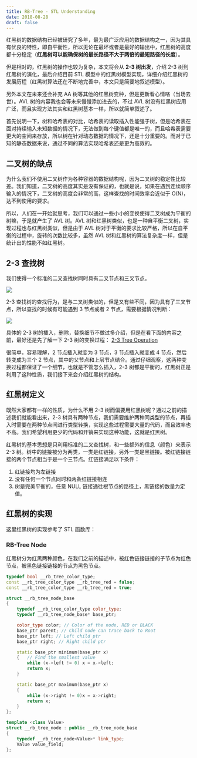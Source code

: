```yaml
---
title: RB-Tree - STL Understanding
date: 2018-08-28
draft: false
---
```


红黑树的数据结构已经被研究了多年，最为最广泛应用的数据结构之一，因为其具有优良的特性，即自平衡性，所以无论在最坏或者是最好的输出中，红黑树的高度都十分稳定（**红黑树可以能确保树的最长路径不大于两倍的最短路径的长度**）。

<!--more-->

但是相对的，红黑树的操作也较为复杂，本文将会从 **2-3 树出发**，介绍 2-3 树到红黑树的演化，最后介绍目前 STL 模型中的红黑树模型实现，详细介绍红黑树的发展历程（红黑树算法还在不断地完善中，本文只是简要地叙述模型）。

另外本文在未来还会补充 AA 树等其他的红黑树变种，但是更新看心情咯（当场去世）。AVL 树的内容我也会等未来慢慢添加进去的，不过 AVL 树没有红黑树应用广泛，而且实现方法其实和红黑树基本一样，所以就简单叙述了。

首先说明一下，树和哈希表的对比，哈希表的读取插入性能强于树，但是哈希表在面对持续输入未知数据的情况下，无法做到每个键值都是唯一的，而且哈希表需要更大的空间来存放，所以树在针对动态数据的情况下，还是十分重要的。而对于已知的静态数据来说，通过不同的算法实现哈希表还是更为高效的。

## 二叉树的缺点
为什么我们不使用二叉树作为各种容器的数据结构呢，因为二叉树的稳定性比较差。我们知道，二叉树的高度其实是没有保证的，也就是说，如果在遇到连续顺序输入的情况下，二叉树的高度会非常的高，这样查找的时间效率会近似于 O(N)，达不到使用的要求。

所以，人们在一开始就思考，我们可以通过一些小小的变换使得二叉树成为平衡的树嘛，于是就产生了 AVL 树。AVL 树和红黑树类似，也是一种自平衡二叉树，实现过程也与红黑树类似，但是由于 AVL 树对于平衡的要求比较严格，所以在自平衡的过程中，旋转的次数比较多，虽然 AVL 树和红黑树的算法复杂度一样，但是统计出的性能不如红黑树。

## 2-3 查找树
我们使得一个标准的二叉查找树同时具有二叉节点和三叉节点。

![][1]

2-3 查找树的查找行为，是与二叉树类似的，但是又有些不同，因为具有了三叉节点，所以查找的时候有可能遇到 3 节点或者 2 节点，需要根据情况判断：

![][2]

具体的 2-3 树的插入，删除，替换细节不做过多介绍，但是在看下面的内容之前，最好还是先了解一下 2-3 树的变换过程：
[2-3 Tree Operation](https://en.wikipedia.org/wiki/2%E2%80%933_tree#Operations)

很简单，容易理解，2 节点插入就变为 3 节点，3 节点插入就变成 4 节点，然后转变成为三个 2 节点，其中的父节点和上层节点结合。通过仔细观察，这两种变换过程都保证了一个细节，也就是不管怎么插入，2-3 树都是平衡的，红黑树正是利用了这种性质，我们接下来会介绍红黑树的结构。

## 红黑树定义
既然大家都有一样的性质，为什么不用 2-3 树而偏要用红黑树呢？通过之前的描述我们就能看出来，2-3 树具有两种节点，我们需要维护两种同类型的节点，再插入时需要在两种节点间进行类型转换，实现这些过程需要大量的代码，而且效率也不高。我们希望利用更少的代码和开销来实现这种功能，这就是红黑树。

红黑树的基本思想是只利用标准的二叉查找树，和一些额外的信息（颜色）来表示 2-3 树。树中的链接被分为两类，一类是红链接，另外一类是黑链接。被红链接链接的两个节点相当于是一个三节点。红链接满足以下条件：

1. 红链接均为左链接
2. 没有任何一个节点同时和两条红链接相连
3. 树是完美平衡的，任意 NULL 链接通往根节点的路径上，黑链接的数量为定值。

## 红黑树的实现
这里红黑树的实现参考了 STL 函数库：

### RB-Tree Node
红黑树分为红黑两种颜色，在我们之前的描述中，被红色链接链接的子节点为红色节点，被黑色链接链接的节点为黑色节点。

```cpp
typedef bool __rb_tree_color_type;
const __rb_tree_color_type __rb_tree_red = false;
const __rb_tree_color_type __rb_tree_red = true;

struct __rb_tree_node_base
{
	typedef __rb_tree_color_type color_type;
	typedef __rb_tree_node_base* base_ptr;

	color_type color; // Color of the node, RED or BLACK
	base_ptr parent; // Child node can trace back to Root
	base_ptr left; // Left child ptr
	base_ptr right; // Right child ptr

	static base_ptr minimum(base_ptr x)
	{   // Find the smallest value 
		while (x->left != 0) x = x->left; 
		return x;
	}

	static base_ptr maximum(base_ptr x)
	{
		while (x->right != 0)x = x->right;
		return x;
	}
};

template <class Value>
struct __rb_tree_node : public __rb_tree_node_base 
{
	typedef __rb_tree_node<Value>* link_type;
	Value value_field;
};
```

[1]: /img/2018-8-28-RB-tree/2-3-1.png
[2]: /img/2018-8-28-RB-tree/2-3-2.png
